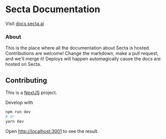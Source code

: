 # Secta Documentation

Visit [docs.secta.ai](https://docs.secta.app)

<!-- ![](https://railway.app/og.png) -->

### About

This is the place where all the documentation about Secta is hosted. Contributions are welcome! Change the markdown, make a pull request, and we'll merge it! Deploys will happen automagically cause the docs are hosted on Secta.

## Contributing

This is a [NextJS](https://nextjs.org) project.

Develop with

```bash
npm run dev
# or
yarn dev
```

Open [http://localhost:3001](http://localhost:3001) to see the result.
